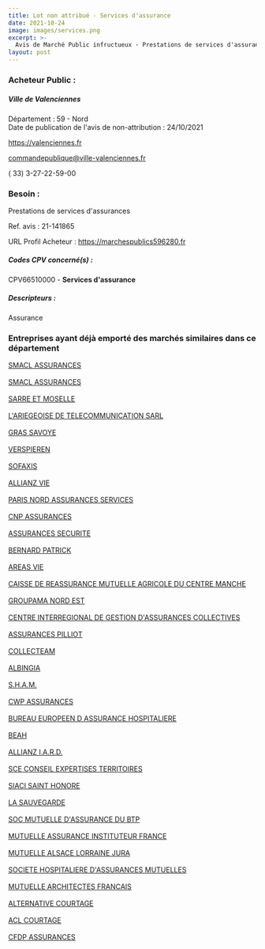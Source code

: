 ```yaml
---
title: Lot non attribué - Services d'assurance
date: 2021-10-24
image: images/services.png
excerpt: >-
  Avis de Marché Public infructueux - Prestations de services d'assurances
layout: post
---
```


### Acheteur Public :
##### Ville de Valenciennes
Département : 59 - Nord<br/>
Date de publication de l'avis de non-attribution : 24/10/2021


https://valenciennes.fr

commandepublique@ville-valenciennes.fr

( 33) 3-27-22-59-00
### Besoin :

Prestations de services d'assurances

Ref. avis : 21-141865

URL Profil Acheteur : https://marchespublics596280.fr

##### Codes CPV concerné(s) :
CPV66510000 - **Services d'assurance** <br/>

##### Descripteurs :
Assurance <br/>

### Entreprises ayant déjà emporté des marchés similaires dans ce département
<a href="/entreprise-544/siren-301309605">SMACL ASSURANCES</a><br/><br/>
<a href="/entreprise-544/siren-301309605">SMACL ASSURANCES</a><br/><br/>
<a href="/entreprise-544/siren-301573143">SARRE ET MOSELLE</a><br/><br/>
<a href="/entreprise-545/siren-310436936">L'ARIEGEOISE DE TELECOMMUNICATION SARL</a><br/><br/>
<a href="/entreprise-545/siren-311248637">GRAS SAVOYE</a><br/><br/>
<a href="/entreprise-546/siren-321502049">VERSPIEREN</a><br/><br/>
<a href="/entreprise-548/siren-335171096">SOFAXIS</a><br/><br/>
<a href="/entreprise-549/siren-340234962">ALLIANZ VIE</a><br/><br/>
<a href="/entreprise-549/siren-341539815">PARIS NORD ASSURANCES SERVICES</a><br/><br/>
<a href="/entreprise-549/siren-341737062">CNP ASSURANCES</a><br/><br/>
<a href="/entreprise-550/siren-350171831">ASSURANCES SECURITE</a><br/><br/>
<a href="/entreprise-550/siren-352552566">BERNARD PATRICK</a><br/><br/>
<a href="/entreprise-551/siren-353408644">AREAS VIE</a><br/><br/>
<a href="/entreprise-552/siren-383853801">CAISSE DE REASSURANCE MUTUELLE AGRICOLE DU CENTRE MANCHE</a><br/><br/>
<a href="/entreprise-552/siren-383987625">GROUPAMA NORD EST</a><br/><br/>
<a href="/entreprise-556/siren-410469258">CENTRE INTERREGIONAL DE GESTION D'ASSURANCES COLLECTIVES</a><br/><br/>
<a href="/entreprise-558/siren-422060236">ASSURANCES PILLIOT</a><br/><br/>
<a href="/entreprise-558/siren-422092817">COLLECTEAM</a><br/><br/>
<a href="/entreprise-559/siren-429369309">ALBINGIA</a><br/><br/>
<a href="/entreprise-563/siren-451467294">S.H.A.M.</a><br/><br/>
<a href="/entreprise-564/siren-480545193">CWP ASSURANCES</a><br/><br/>
<a href="/entreprise-569/siren-513348524">BUREAU EUROPEEN D ASSURANCE HOSPITALIERE</a><br/><br/>
<a href="/entreprise-570/siren-519364525">BEAH</a><br/><br/>
<a href="/entreprise-572/siren-542110291">ALLIANZ I.A.R.D.</a><br/><br/>
<a href="/entreprise-572/siren-562000349">SCE CONSEIL EXPERTISES TERRITOIRES</a><br/><br/>
<a href="/entreprise-572/siren-572059939">SIACI SAINT HONORE</a><br/><br/>
<a href="/entreprise-573/siren-612007674">LA SAUVEGARDE</a><br/><br/>
<a href="/entreprise-574/siren-775684764">SOC MUTUELLE D'ASSURANCE DU BTP</a><br/><br/>
<a href="/entreprise-574/siren-775709702">MUTUELLE ASSURANCE INSTITUTEUR FRANCE</a><br/><br/>
<a href="/entreprise-575/siren-778945287">MUTUELLE ALSACE LORRAINE JURA</a><br/><br/>
<a href="/entreprise-575/siren-779860881">SOCIETE HOSPITALIERE D'ASSURANCES MUTUELLES</a><br/><br/>
<a href="/entreprise-575/siren-784647349">MUTUELLE ARCHITECTES FRANCAIS</a><br/><br/>
<a href="/entreprise-577/siren-809462807">ALTERNATIVE COURTAGE</a><br/><br/>
<a href="/entreprise-579/siren-818660771">ACL COURTAGE</a><br/><br/>
<a href="/entreprise-582/siren-958506156">CFDP ASSURANCES</a><br/><br/>
